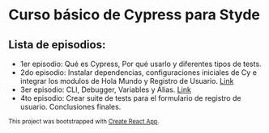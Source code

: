 # Curso básico de Cypress para Styde

## Lista de episodios:

- 1er episodio: Qué es Cypress, Por qué usarlo y diferentes tipos de tests.
- 2do episodio: Instalar dependencias, configuraciones iniciales de Cy e integrar los modulos de Hola Mundo y Registro de Usuario. [Link](https://github.com/Ninos-labs/cypress-user-project/tree/episodes/2)
- 3er episodio: CLI, Debugger, Variables y Alias. [Link](https://github.com/Ninos-labs/cypress-user-project/tree/episodes/3)
- 4to episodio: Crear suite de tests para el formulario de registro de usuario. Conclusiones finales.

<sup>This project was bootstrapped with [Create React App](https://github.com/facebook/create-react-app).</sup>
